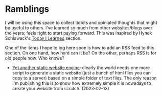 # Ramblings

I will be using this space to collect tidbits and opiniated thoughts that might be useful to others. I've learned so much from other websites/blogs over the years; feels right to start paying forward. This was inspired by Hynek Schlawack's [Today I Learned](https://hynek.me/til) section.

One of the items I hope to log here soon is how to add an RSS feed to this section. On one hand, how hard can it be? On the other, perhaps RSS is for old people now. Who knows?

* [Yet another static website engine](/ramblings/staticwebsite): clearly the world needs one more script to generate a static website (just a bunch of html files you can copy to a server) based on a simple folder of text files. The only reason I'm publishing this is to show how extremely simple it is nowadays to create your website from scratch. (2023-02-13)
